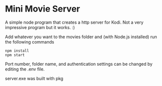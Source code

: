 # Mini Movie Server

A simple node program that creates a http server for Kodi.
Not a very impressive program but it works. :)

Add whatever you want to the movies folder and (with Node.js installed) run the following commands

```
npm install
npm start
```

Port number, folder name, and authentication settings can be changed by editing the .env file.

server.exe was built with pkg
